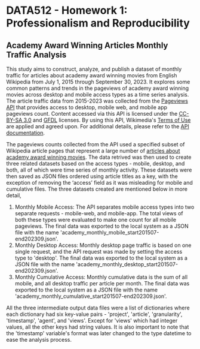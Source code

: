 # DATA512 - Homework 1: Professionalism and Reproducibility
## Academy Award Winning Articles Monthly Traffic Analysis

This study aims to construct, analyze, and publish a dataset of monthly traffic for articles about academy award winning movies from English Wikipedia from July 1, 2015 through September 30, 2023. It explores some common patterns and trends in the pageviews of academy award winning movies across desktop and mobile access types as a time series analysis. The article traffic data from 2015-2023 was collected from the [Pageviews API](https://wikitech.wikimedia.org/wiki/Analytics/AQS/Pageviews) that provides access to desktop, mobile web, and mobile app pageviews count. Content accessed via this API is licensed under the [CC-BY-SA 3.0](https://creativecommons.org/licenses/by-sa/3.0/) and [GFDL](https://www.gnu.org/copyleft/fdl.html) licenses. By using this API, Wikimedia's [Terms of Use](https://www.mediawiki.org/wiki/REST_API#Terms_and_conditions) are applied and agreed upon. For additional details, please refer to the [API documentation](https://wikimedia.org/api/rest_v1/#/Pageviews%20data).

The pageviews counts collected from the API used a specified subset of Wikipedia article pages that represent a large number of [articles about academy award winning movies](https://docs.google.com/spreadsheets/d/1A1h_7KAo7KXaVxdScJmIVPTvjb3IuY9oZhNV4ZHxrxw/edit?usp=sharing). The data retrived was then used to create three related datasets based on the access types - mobile, desktop, and both, all of which were time series of monthly activity. These datasets were then saved as JSON files ordered using article titles as a key, with the exception of removing the ‘access’ field as it was misleading for mobile and cumulative files. The three datasets created are mentioned below in more detail,

1. Monthly Mobile Access: The API separates mobile access types into two separate requests - mobile-web, and mobile-app. The total views of both these types were evaluated to make one count for all mobile pageviews. The final data was exported to the local system as a JSON file with the name 'academy_monthly_mobile_start201507-end202309.json'.
2. Monthly Desktop Access: Monthly desktop page traffic is based on one single request, and the API request was made by setting the access type to 'desktop'. The final data was exported to the local system as a JSON file with the name 'academy_monthly_desktop_start201507-end202309.json'.
3. Monthly Cumulative Access: Monthly cumulative data is the sum of all mobile, and all desktop traffic per article per month. The final data was exported to the local system as a JSON file with the name 'academy_monthly_cumulative_start201507-end202309.json'.

All the three intermediate output data files were a list of dictionaries where each dictionary had six key-value pairs - 'project', 'article', 'granularity', 'timestamp', 'agent', and 'views'. Except for 'views' which had integer values, all the other keys had string values. It is also important to note that the 'timestamp' variable's format was later changed to the type datetime to ease the analysis process.
